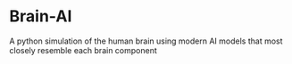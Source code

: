 # Brain-AI
A python simulation of the human brain using modern AI models that most closely resemble each brain component
